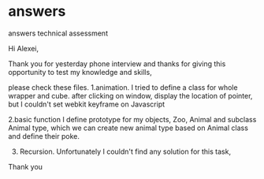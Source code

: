 # answers
answers technical assessment 

Hi Alexei,

Thank you for yesterday phone interview and thanks for giving this opportunity to test my knowledge and skills, 

please check these files. 
1.animation.
I tried to define a class for whole wrapper and cube. after clicking on window, display the location of pointer, but I couldn't set webkit keyframe on Javascript 

2.basic function
I define prototype for my objects, Zoo, Animal and subclass Animal type, which we can create new animal type based on Animal class and define their poke.

3. Recursion.
Unfortunately  I couldn't find any solution for this task, 

Thank you 
